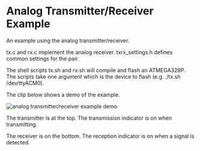 
# Analog Transmitter/Receiver Example

An example using the analog transmitter/receiver.

tx.c and rx.c implement the analog receiver. txrx_settings.h defines common settings for the pair.

The shell scripts tx.sh and rx.sh will compile and flash an ATMEGA328P. The scripts take one argument which is the device to flash (e.g. ./tx.sh /dev/ttyACM0).

The clip below shows a demo of the example.

![analog transmitter/receiver example demo](../../../img/analog_txrx.gif)

The transmitter is at the top. The transmission indicator is on when transmitting.

The receiver is on the bottom. The reception indicator is on when a signal is detected.
